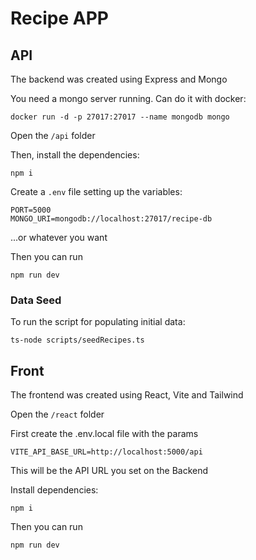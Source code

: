 # Recipe APP

## API
The backend was created using Express and Mongo

You need a mongo server running. Can do it with docker:
```
docker run -d -p 27017:27017 --name mongodb mongo
```

Open the `/api` folder


Then, install the dependencies:
```
npm i
```

Create a `.env` file setting up the variables:
```
PORT=5000
MONGO_URI=mongodb://localhost:27017/recipe-db
```

...or whatever you want

Then you can run
```
npm run dev
```

### Data Seed
To run the script for populating initial data:
```
ts-node scripts/seedRecipes.ts
```

## Front
The frontend was created using React, Vite and Tailwind

Open the `/react` folder


First create the .env.local file with the params
```
VITE_API_BASE_URL=http://localhost:5000/api
```

This will be the API URL you set on the Backend

Install dependencies:
```
npm i
```

Then you can run
```
npm run dev
```


